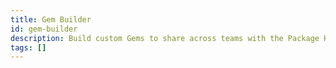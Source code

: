 ```yaml
---
title: Gem Builder
id: gem-builder
description: Build custom Gems to share across teams with the Package Hub
tags: []
---
```

